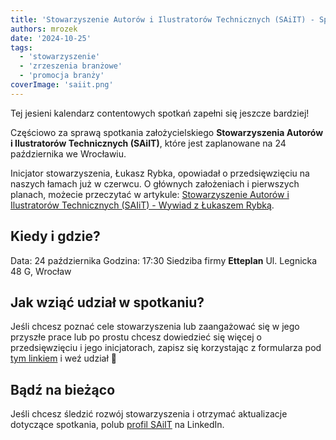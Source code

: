 ```yaml
---
title: 'Stowarzyszenie Autorów i Ilustratorów Technicznych (SAiIT) - Spotkanie założycielskie'
authors: mrozek
date: '2024-10-25'
tags:
  - 'stowarzyszenie'
  - 'zrzeszenia branżowe'
  - 'promocja branży'
coverImage: 'saiit.png'
---
```


Tej jesieni kalendarz contentowych spotkań zapełni się jeszcze bardziej! 

Częściowo za sprawą spotkania założycielskiego **Stowarzyszenia Autorów i Ilustratorów Technicznych (SAiIT)**, które jest zaplanowane na 24 października we Wrocławiu. 

<!--truncate-->

Inicjator stowarzyszenia, Łukasz Rybka, opowiadał o przedsięwzięciu na naszych łamach już w czerwcu. O głównych założeniach i pierwszych planach, możecie przeczytać w artykule: [Stowarzyszenie Autorów i Ilustratorów Technicznych (SAIiT) - Wywiad z Łukaszem Rybką](https://techwriter.pl/saiit-wywiad/).

## Kiedy i gdzie?

Data: 24 października 
Godzina: 17:30
Siedziba firmy **Etteplan**
Ul. Legnicka 48 G, Wrocław

## Jak wziąć udział w spotkaniu? 

Jeśli chcesz poznać cele stowarzyszenia lub zaangażować się w jego przyszłe prace lub po prostu chcesz dowiedzieć się więcej o przedsięwzięciu i jego inicjatorach, zapisz się korzystając z formularza pod [tym linkiem](https://forms.gle/gL26MFmH6Hf56K9w7) i weź udział 🙂

## Bądź na bieżąco

Jeśli chcesz śledzić rozwój stowarzyszenia i otrzymać aktualizacje dotyczące spotkania, polub [profil SAiIT](https://www.linkedin.com/in/saiit-polska-03a008308/) na LinkedIn. 
